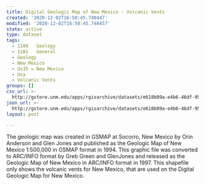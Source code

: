 ```yaml
---
title: Digital Geologic Map of New Mexico - Volcanic Vents
created: '2020-12-02T16:50:45.740447'
modified: '2020-12-02T16:50:45.740457'
state: active
type: dataset
tags:
  - 1100   Geology
  - 1101   General
  - Geology
  - New Mexico
  - Us35 = New Mexico
  - Usa
  - Volcanic Vents
groups: []
csv_url: >-
  http://gstore.unm.edu/apps/rgisarchive/datasets/e618b09a-e4b6-46df-9560-1e11e19f6926/ventdd83shp.derived.csv
json_url: >-
  http://gstore.unm.edu/apps/rgisarchive/datasets/e618b09a-e4b6-46df-9560-1e11e19f6926/ventdd83shp.derived.json
layout: post

---
```

The geologic map was created in GSMAP at Socorro, New Mexico by Orin Anderson and Glen Jones and published as the Geologic Map of New Mexico 1:500,000 in GSMAP format in 1994. This graphic file was converted to ARC/INFO format by Greb Green and GlenJones and released as the Geologic Map of New Mexico in ARC/INFO format in 1997. This shapefile only shows the volcanic vents for New Mexico, that are used on the Digital Geologic Map for New Mexico.
